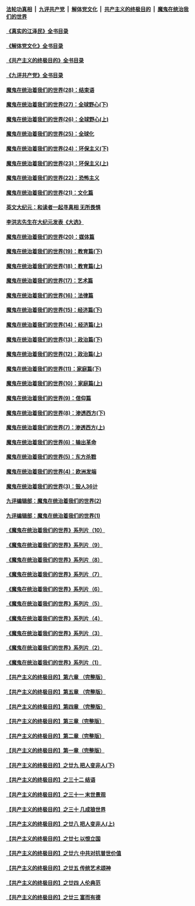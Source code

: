 ####  [法轮功真相](../../../../basic/blob/master/README.md?t=08180501) &nbsp;|&nbsp; [九评共产党](../../../../9ping.md/blob/master/README.md?t=08180501) &nbsp;|&nbsp; [解体党文化](../../../../jtdwh.md/blob/master/README.md?t=08180501)  &nbsp;|&nbsp; [共产主义的终极目的](../../../../gczydzjmd.md/blob/master/README.md?t=08180501) &nbsp;|&nbsp; [魔鬼在统治我们的世界](../../../../mgztzwmdsj.md/blob/master/README.md?t=08180501) 

#### [《真实的江泽民》全书目录](../pages/nsc422/n13721399.md?t=08180501) 

#### [《解体党文化》全书目录](../pages/nsc422/n13721157.md?t=08180501) 

#### [《共产主义的终极目的》全书目录](../pages/nsc422/n13721048.md?t=08180501) 

#### [《九评共产党》全书目录](../pages/nsc422/n13708085.md?t=08180501) 

#### [魔鬼在统治着我们的世界(28)：结束语](../pages/nsc422/n10936246.md?t=08180501) 

#### [魔鬼在统治着我们的世界(27)：全球野心(下)](../pages/nsc422/n10928319.md?t=08180501) 

#### [魔鬼在统治着我们的世界(26)：全球野心(上)](../pages/nsc422/n10900318.md?t=08180501) 

#### [魔鬼在统治着我们的世界(25)：全球化](../pages/nsc422/n10788205.md?t=08180501) 

#### [魔鬼在统治着我们的世界(24)：环保主义(下)](../pages/nsc422/n10695307.md?t=08180501) 

#### [魔鬼在统治着我们的世界(23)：环保主义(上)](../pages/nsc422/n10688613.md?t=08180501) 

#### [魔鬼在统治着我们的世界(22)：恐怖主义](../pages/nsc422/n10614727.md?t=08180501) 

#### [魔鬼在统治着我们的世界(21)：文化篇](../pages/nsc422/n10597706.md?t=08180501) 

#### [英文大纪元：和读者一起寻真相 无所畏惧](../pages/nsc422/n12542027.md?t=08180501) 

#### [李洪志先生在大纪元发表《大选》](../pages/nsc422/n12534746.md?t=08180501) 

#### [魔鬼在统治着我们的世界(20)：媒体篇](../pages/nsc422/n10586579.md?t=08180501) 

#### [魔鬼在统治着我们的世界(19)：教育篇(下)](../pages/nsc422/n10564808.md?t=08180501) 

#### [魔鬼在统治着我们的世界(18)：教育篇(上)](../pages/nsc422/n10526970.md?t=08180501) 

#### [魔鬼在统治着我们的世界(17)：艺术篇](../pages/nsc422/n10499093.md?t=08180501) 

#### [魔鬼在统治着我们的世界(16)：法律篇](../pages/nsc422/n10485969.md?t=08180501) 

#### [魔鬼在统治着我们的世界(15)：经济篇(下)](../pages/nsc422/n10469975.md?t=08180501) 

#### [魔鬼在统治着我们的世界(14)：经济篇(上)](../pages/nsc422/n10457370.md?t=08180501) 

#### [魔鬼在统治着我们的世界(13)：政治篇(下)](../pages/nsc422/n10448270.md?t=08180501) 

#### [魔鬼在统治着我们的世界(12)：政治篇(上)](../pages/nsc422/n10444576.md?t=08180501) 

#### [魔鬼在统治着我们的世界(11)：家庭篇(下)](../pages/nsc422/n10440961.md?t=08180501) 

#### [魔鬼在统治着我们的世界(10)：家庭篇(上)](../pages/nsc422/n10435448.md?t=08180501) 

#### [魔鬼在统治着我们的世界(9)：信仰篇](../pages/nsc422/n10432159.md?t=08180501) 

#### [魔鬼在统治着我们的世界(8)：渗透西方(下)](../pages/nsc422/n10429603.md?t=08180501) 

#### [魔鬼在统治着我们的世界(7)：渗透西方(上)](../pages/nsc422/n10426013.md?t=08180501) 

#### [魔鬼在统治着我们的世界(6)：输出革命](../pages/nsc422/n10421536.md?t=08180501) 

#### [魔鬼在统治着我们的世界(5)：东方杀戮](../pages/nsc422/n10417707.md?t=08180501) 

#### [魔鬼在统治着我们的世界(4)：欧洲发端](../pages/nsc422/n10414890.md?t=08180501) 

#### [魔鬼在统治着我们的世界(3)：毁人36计](../pages/nsc422/n10411583.md?t=08180501) 

#### [九评编辑部：魔鬼在统治着我们的世界(2)](../pages/nsc422/n10410036.md?t=08180501) 

#### [九评编辑部：魔鬼在统治着我们的世界(1)](../pages/nsc422/n10406825.md?t=08180501) 

#### [《魔鬼在统治着我们的世界》系列片（10）](../pages/nsc422/n12292670.md?t=08180501) 

#### [《魔鬼在统治着我们的世界》系列片（9）](../pages/nsc422/n12290859.md?t=08180501) 

#### [《魔鬼在统治着我们的世界》系列片（8）](../pages/nsc422/n12287445.md?t=08180501) 

#### [《魔鬼在统治着我们的世界》系列片（7）](../pages/nsc422/n12283425.md?t=08180501) 

#### [《魔鬼在统治着我们的世界》系列片（6）](../pages/nsc422/n12282314.md?t=08180501) 

#### [《魔鬼在统治着我们的世界》系列片（5）](../pages/nsc422/n12281419.md?t=08180501) 

#### [《魔鬼在统治着我们的世界》系列片（4）](../pages/nsc422/n12274024.md?t=08180501) 

#### [《魔鬼在统治着我们的世界》系列片（3）](../pages/nsc422/n12271322.md?t=08180501) 

#### [《魔鬼在统治着我们的世界》系列片（2）](../pages/nsc422/n12269049.md?t=08180501) 

#### [《魔鬼在统治着我们的世界》系列片（1）](../pages/nsc422/n12267575.md?t=08180501) 

#### [【共产主义的终极目的】第六章 （完整版）](../pages/nsc422/n11428913.md?t=08180501) 

#### [【共产主义的终极目的】第五章 （完整版）](../pages/nsc422/n11428912.md?t=08180501) 

#### [【共产主义的终极目的】第四章 （完整版）](../pages/nsc422/n11428907.md?t=08180501) 

#### [【共产主义的终极目的】第三章（完整版）](../pages/nsc422/n11428848.md?t=08180501) 

#### [【共产主义的终极目的】第二章（完整版）](../pages/nsc422/n11428831.md?t=08180501) 

#### [【共产主义的终极目的】第一章（完整版）](../pages/nsc422/n11417651.md?t=08180501) 

#### [【共产主义的终极目的】之廿九 把人变非人(下)](../pages/nsc422/n11344140.md?t=08180501) 

#### [【共产主义的终极目的】之三十二 结语](../pages/nsc422/n11360535.md?t=08180501) 

#### [【共产主义的终极目的】之三十一 末世景观](../pages/nsc422/n11351129.md?t=08180501) 

#### [【共产主义的终极目的】之三十 几成狼世界](../pages/nsc422/n11348280.md?t=08180501) 

#### [【共产主义的终极目的】之廿八 把人变非人(上)](../pages/nsc422/n11340492.md?t=08180501) 

#### [【共产主义的终极目的】之廿七 以恨立国](../pages/nsc422/n11336944.md?t=08180501) 

#### [【共产主义的终极目的】之廿六 中共对抗普世价值](../pages/nsc422/n11324785.md?t=08180501) 

#### [【共产主义的终极目的】之廿五 传统艺术颂神](../pages/nsc422/n11296396.md?t=08180501) 

#### [【共产主义的终极目的】之廿四 人伦典范](../pages/nsc422/n11296397.md?t=08180501) 

#### [【共产主义的终极目的】之廿三 富而有德](../pages/nsc422/n11283598.md?t=08180501) 

